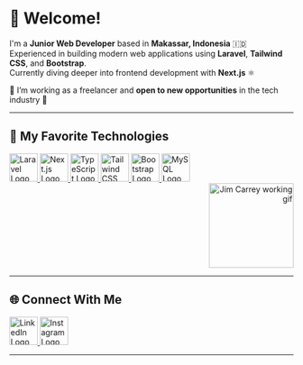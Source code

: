 # 👋 Welcome!

I'm a **Junior Web Developer** based in **Makassar, Indonesia** 🇮🇩  
Experienced in building modern web applications using **Laravel**, **Tailwind CSS**, and **Bootstrap**.  
Currently diving deeper into frontend development with **Next.js** ⚛️

💼 I’m working as a freelancer and **open to new opportunities** in the tech industry 🚀

---

## 🚀 My Favorite Technologies

<div align="start">
  <a href="https://laravel.com" target="_blank" title="Laravel">
    <img height="50" alt="Laravel Logo" src="https://github.com/laravel/art/blob/master/laravel-logo.png">
  </a>
  <a href="https://nextjs.org" target="_blank" title="Next.js">
    <img height="50" alt="Next.js Logo" src="https://img.icons8.com/?size=100&id=MWiBjkuHeMVq&format=png&color=000000">
  </a>
  <a href="https://www.typescriptlang.org/" target="_blank" title="TypeScript">
    <img height="50" alt="TypeScript Logo" src="https://img.icons8.com/?size=100&id=HcQEdKCkXUs3&format=png&color=000000">
  </a>
  <a href="https://tailwindcss.com" target="_blank" title="Tailwind CSS">
    <img height="50" alt="Tailwind CSS Logo" src="https://img.icons8.com/?size=100&id=WoopfRcDj3RF&format=png&color=000000">
  </a>
  <a href="https://getbootstrap.com" target="_blank" title="Bootstrap">
    <img height="50" alt="Bootstrap Logo" src="https://img.icons8.com/?size=100&id=EzPCiQUqWWEa&format=png&color=000000">
  </a>
  <a href="https://www.mysql.com" target="_blank" title="MySQL">
    <img height="50" alt="MySQL Logo" src="https://img.icons8.com/?size=100&id=rgPSE6nAB766&format=png&color=000000">
  </a>
</div>

<div align="right">
  <img src="https://media.tenor.com/LJC9j1vSkXwAAAAd/j-im-carreytyping-busy-working.gif" height="150" alt="Jim Carrey working gif" />
</div>

---

## 🌐 Connect With Me

<p align="start">
  <a href="https://www.linkedin.com/in/hjrsmail" target="_blank" title="LinkedIn">
    <img height="50" alt="LinkedIn Logo" src="https://img.icons8.com/?size=100&id=60ZV_wYC0BM2&format=png&color=000000">
  </a>
  <a href="https://www.instagram.com/hjrsmail" target="_blank" title="Instagram">
    <img height="50" alt="Instagram Logo" src="https://img.icons8.com/?size=100&id=hFoVFpm6gl9A&format=png&color=000000">
  </a>
</p>

---

<!--
**hjrsmail/hjrsmail** is a ✨ special ✨ repository because its `README.md` (this file) appears on your GitHub profile.

Ideas for content:
- 🔭 I’m currently working on ...
- 🌱 I’m currently learning ...
- 🤔 I’m looking for help with ...
- 💬 Ask me about ...
- 📫 How to reach me: ...
- ⚡ Fun fact: ...
-->
